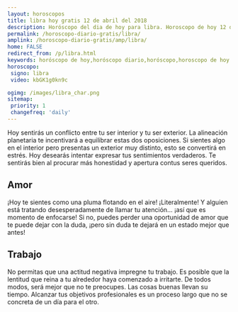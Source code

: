 ```yaml
---
layout: horoscopos
title: libra hoy gratis 12 de abril del 2018 
description: Horóscopo del dia de hoy para libra. Horoscopo de hoy 12 de abril del 2018. Las predicciones de amor, trabajo, vida personal gratis.
permalink: /horoscopo-diario-gratis/libra/
amplink: /horoscopo-diario-gratis/amp/libra/
home: FALSE
redirect_from: /p/libra.html
keywords: horóscopo de hoy,horóscopo diario,horóscopo,horoscopo de hoy libra,horoscopos diarios gratis del dia de hoy,horóscopo diario gratis,horoscopo de libra hoy ,horóscopo esperanza gracia,horoscopo libra hoy,horoscop,horóscopos gratis,Tarot,Astrologia,Zodíaco,horoscopo gratis,Horóscopo gratis,horoscopo,horoscopo de hoy,Aries,Tauro,Géminis,Geminis,Cáncer,Cancer,Leo,Virgo,Libra,Escorpio,Sagitario,Capricornio,Acuario,Piscis,2018,2019
horoscopo:
 signo: libra
 video: kbGK1g0kn9c

ogimg: /images/libra_char.png
sitemap:
 priority: 1
 changefreq: 'daily'
---
```



Hoy sentirás un conflicto entre tu ser interior y tu ser exterior. La alineación planetaria te incentivará a equilibrar estas dos oposiciones. Si sientes algo en el interior pero presentas un exterior muy distinto, esto se convertirá en estrés. Hoy desearás intentar expresar tus sentimientos verdaderos. Te sentirás bien al procurar más honestidad y apertura contus seres queridos.

## Amor

¡Hoy te sientes como una pluma flotando en el aire! ¡Literalmente! Y alguien está tratando desesperadamente de llamar tu atención... ¡así que es momento de enfocarse! Si no, puedes perder una oportunidad de amor que te puede dejar con la duda, ¡pero sin duda te dejará en un estado mejor que antes!

## Trabajo

No permitas que una actitud negativa impregne tu trabajo. Es posible que la lentitud que reina a tu alrededor haya comenzado a irritarte. De todos modos, será mejor que no te preocupes. Las cosas buenas llevan su tiempo. Alcanzar tus objetivos profesionales es un proceso largo que no se concreta de un día para el otro.